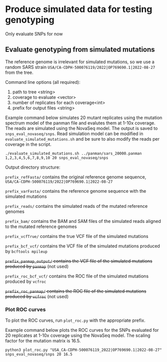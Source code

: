 # Produce simulated data for testing genotyping

Only evaluate SNPs for now

## Evaluate genotyping from simulated mutations

The reference genome is irrelevant for simulated mutations, so we use a random SARS strain `USA/CA-CDPH-500076119/2022|OP769690.1|2022-08-27` from the tree.

Command line options (all required):
1. path to tree \<string\>
2. coverage to evaluate \<vector<int>\>
3. number of replicates for each coverage\<int\>
4. prefix for output files \<string\>


Example command below simulates 20 mutant replicates using the mutation spectrum model of the panman file and evalutes them at 1-10x coverage. The reads are simulated using the NovaSeq model. The output is saved to `snps_eval_novaseq/snps`. Read simulation model can be modified in `evaluate_simulated_mutations.sh` and be sure to also modify the reads per coverage in the script.

```
./evaluate_simulated_mutations.sh ../panman/sars_20000.panman 1,2,3,4,5,6,7,8,9,10 20 snps_eval_novaseq/snps
```



Output directory structure:

`prefix_refFasta/` contains the original reference genome sequence, `USA/CA-CDPH-500076119/2022|OP769690.1|2022-08-27`

`prefix_varFasta/` contains the reference genome sequence with the simulated mutations

`prefix_reads/` contains the simulated reads of the mutated reference genomes

`prefix_bam/` contains the BAM and SAM files of the simulated reads aligned to the mutated reference genomes

`prefix_vcfTrue/` contains the true VCF file of the simulated mutations

`prefix_bcf_vcf/` contains the VCF file of the simulated mutations produced by `bcftools mpileup`

~~`prefix_panmap_output/` contains the VCF file of the simulated mutations produced by `panmap`~~ (not used)

`prefix_roc_bcf_vcf/` contains the ROC file of the simulated mutations produced by `vcfroc`

~~`prefix_roc_panmap/` contains the ROC file of the simulated mutations produced by `vcfroc`~~ (not used)


### Plot ROC curves

To plot the ROC curves, run `plot_roc.py` with the appropriate prefix.

Example command below plots the ROC curves for the SNPs evaluated for 20 replicates at 1-10x coverage using the NovaSeq model. The scaling factor for the mutation matrix is 16.5.

```
python3 plot_roc.py "USA_CA-CDPH-500076119_2022|OP769690.1|2022-08-27" snps_eval_novaseq/snps 20 16.5
```